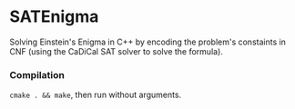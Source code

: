 # SATEnigma
Solving Einstein's Enigma in C++ by encoding the problem's constaints in CNF (using the CaDiCal SAT solver to solve the formula).

### Compilation

`cmake . && make`, then run without arguments.
